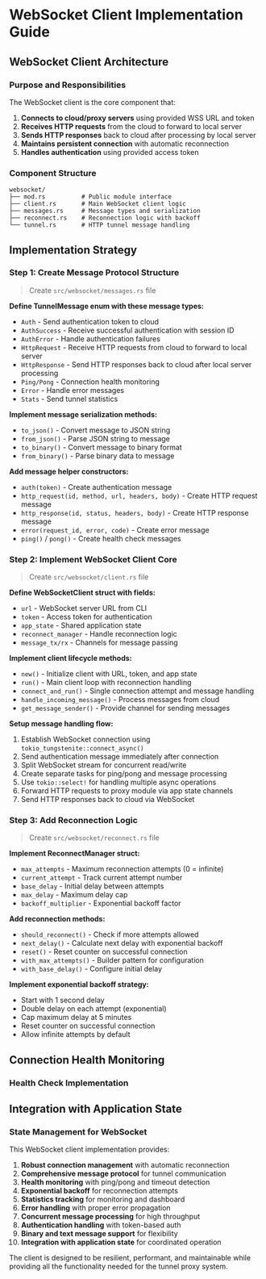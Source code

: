 # WebSocket Client Implementation Guide

## WebSocket Client Architecture

### Purpose and Responsibilities

The WebSocket client is the core component that:
1. **Connects to cloud/proxy servers** using provided WSS URL and token
2. **Receives HTTP requests** from the cloud to forward to local server
3. **Sends HTTP responses** back to cloud after processing by local server
4. **Maintains persistent connection** with automatic reconnection
5. **Handles authentication** using provided access token

### Component Structure

```text
websocket/
├── mod.rs          # Public module interface
├── client.rs       # Main WebSocket client logic
├── messages.rs     # Message types and serialization
├── reconnect.rs    # Reconnection logic with backoff
└── tunnel.rs       # HTTP tunnel message handling
```

## Implementation Strategy

### Step 1: Create Message Protocol Structure

> Create `src/websocket/messages.rs` file

**Define TunnelMessage enum with these message types:**
- `Auth` - Send authentication token to cloud
- `AuthSuccess` - Receive successful authentication with session ID
- `AuthError` - Handle authentication failures
- `HttpRequest` - Receive HTTP requests from cloud to forward to local server
- `HttpResponse` - Send HTTP responses back to cloud after local server processing
- `Ping/Pong` - Connection health monitoring
- `Error` - Handle error messages
- `Stats` - Send tunnel statistics

**Implement message serialization methods:**
- `to_json()` - Convert message to JSON string
- `from_json()` - Parse JSON string to message
- `to_binary()` - Convert message to binary format
- `from_binary()` - Parse binary data to message

**Add message helper constructors:**
- `auth(token)` - Create authentication message
- `http_request(id, method, url, headers, body)` - Create HTTP request message
- `http_response(id, status, headers, body)` - Create HTTP response message
- `error(request_id, error, code)` - Create error message
- `ping()` / `pong()` - Create health check messages

### Step 2: Implement WebSocket Client Core

> Create `src/websocket/client.rs` file

**Define WebSocketClient struct with fields:**
- `url` - WebSocket server URL from CLI
- `token` - Access token for authentication
- `app_state` - Shared application state
- `reconnect_manager` - Handle reconnection logic
- `message_tx/rx` - Channels for message passing

**Implement client lifecycle methods:**
- `new()` - Initialize client with URL, token, and app state
- `run()` - Main client loop with reconnection handling
- `connect_and_run()` - Single connection attempt and message handling
- `handle_incoming_message()` - Process messages from cloud
- `get_message_sender()` - Provide channel for sending messages

**Setup message handling flow:**
1. Establish WebSocket connection using `tokio_tungstenite::connect_async()`
2. Send authentication message immediately after connection
3. Split WebSocket stream for concurrent read/write
4. Create separate tasks for ping/pong and message processing
5. Use `tokio::select!` for handling multiple async operations
6. Forward HTTP requests to proxy module via app state channels
7. Send HTTP responses back to cloud via WebSocket

### Step 3: Add Reconnection Logic

> Create `src/websocket/reconnect.rs` file

**Implement ReconnectManager struct:**
- `max_attempts` - Maximum reconnection attempts (0 = infinite)
- `current_attempt` - Track current attempt number
- `base_delay` - Initial delay between attempts
- `max_delay` - Maximum delay cap
- `backoff_multiplier` - Exponential backoff factor

**Add reconnection methods:**
- `should_reconnect()` - Check if more attempts allowed
- `next_delay()` - Calculate next delay with exponential backoff
- `reset()` - Reset counter on successful connection
- `with_max_attempts()` - Builder pattern for configuration
- `with_base_delay()` - Configure initial delay

**Implement exponential backoff strategy:**
- Start with 1 second delay
- Double delay on each attempt (exponential)
- Cap maximum delay at 5 minutes
- Reset counter on successful connection
- Allow infinite attempts by default


## Connection Health Monitoring

### Health Check Implementation

## Integration with Application State

### State Management for WebSocket

This WebSocket client implementation provides:

1. **Robust connection management** with automatic reconnection
2. **Comprehensive message protocol** for tunnel communication
3. **Health monitoring** with ping/pong and timeout detection
4. **Exponential backoff** for reconnection attempts
5. **Statistics tracking** for monitoring and dashboard
6. **Error handling** with proper error propagation
7. **Concurrent message processing** for high throughput
8. **Authentication handling** with token-based auth
9. **Binary and text message support** for flexibility
10. **Integration with application state** for coordinated operation

The client is designed to be resilient, performant, and maintainable while providing all the functionality needed for the tunnel proxy system.
